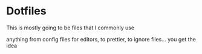 # Dotfiles

This is mostly going to be files that I commonly use

anything from config files for editors, to prettier, to ignore files... you get
the idea
